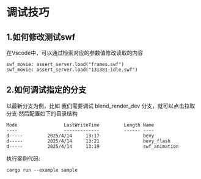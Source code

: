# 调试技巧
## 1.如何修改测试swf
在Vscode中，可以通过检索对应的参数值修改读取的内容

```
swf_movie: assert_server.load("frames.swf")
swf_movie: assert_server.load("131381-idle.swf")
```
## 2.如何调试指定的分支
以最新分支为例，比如 我们需要调试 blend_render_dev 分支，就可以点击拉取分支
然后配置如下的目录结构
```
Mode                 LastWriteTime         Length Name
----                 -------------         ------ ----
d-----         2025/4/14     13:17                bevy
d-----         2025/4/14     13:21                bevy_flash
d-----         2025/4/14     13:19                swf_animation
```
执行案例代码:
```
cargo run --example sample
```